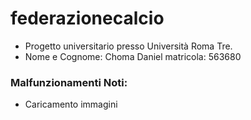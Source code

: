 # federazionecalcio
- Progetto universitario presso Università Roma Tre.
- Nome e Cognome: Choma Daniel
  matricola: 563680
### Malfunzionamenti Noti:
- Caricamento immagini